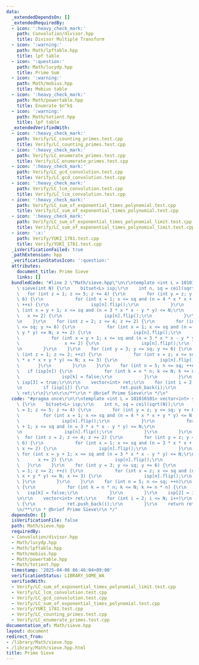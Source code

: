 ```yaml
---
data:
  _extendedDependsOn: []
  _extendedRequiredBy:
  - icon: ':heavy_check_mark:'
    path: Convolution/divisor.hpp
    title: Divisor Multiple Transform
  - icon: ':warning:'
    path: Math/lpftable.hpp
    title: lpf table
  - icon: ':question:'
    path: Math/lucydp.hpp
    title: Prime Sum
  - icon: ':warning:'
    path: Math/mobius.hpp
    title: Mobius table
  - icon: ':heavy_check_mark:'
    path: Math/powertable.hpp
    title: Enumrate $n^k$
  - icon: ':warning:'
    path: Math/totient.hpp
    title: lpf table
  _extendedVerifiedWith:
  - icon: ':heavy_check_mark:'
    path: Verify/LC_counting_primes.test.cpp
    title: Verify/LC_counting_primes.test.cpp
  - icon: ':heavy_check_mark:'
    path: Verify/LC_enumerate_primes.test.cpp
    title: Verify/LC_enumerate_primes.test.cpp
  - icon: ':heavy_check_mark:'
    path: Verify/LC_gcd_convolution.test.cpp
    title: Verify/LC_gcd_convolution.test.cpp
  - icon: ':heavy_check_mark:'
    path: Verify/LC_lcm_convolution.test.cpp
    title: Verify/LC_lcm_convolution.test.cpp
  - icon: ':heavy_check_mark:'
    path: Verify/LC_sum_of_exponential_times_polynomial.test.cpp
    title: Verify/LC_sum_of_exponential_times_polynomial.test.cpp
  - icon: ':heavy_check_mark:'
    path: Verify/LC_sum_of_exponential_times_polynomial_limit.test.cpp
    title: Verify/LC_sum_of_exponential_times_polynomial_limit.test.cpp
  - icon: ':x:'
    path: Verify/YUKI_1781.test.cpp
    title: Verify/YUKI_1781.test.cpp
  _isVerificationFailed: true
  _pathExtension: hpp
  _verificationStatusIcon: ':question:'
  attributes:
    document_title: Prime Sieve
    links: []
  bundledCode: "#line 2 \"Math/sieve.hpp\"\n\r\ntemplate <int L = 101010101> vector<int>\
    \ sieve(int N) {\r\n    bitset<L> isp;\r\n    int n, sq = ceil(sqrt(N));\r\n \
    \   for (int z = 1; z <= 5; z += 4) {\r\n        for (int y = z; y <= sq; y +=\
    \ 6) {\r\n            for (int x = 1; x <= sq and (n = 4 * x * x + y * y) <= N;\
    \ ++x) {\r\n                isp[n].flip();\r\n            }\r\n            for\
    \ (int x = y + 1; x <= sq and (n = 3 * x * x - y * y) <= N;\r\n              \
    \   x += 2) {\r\n                isp[n].flip();\r\n            }\r\n        }\r\
    \n    }\r\n    for (int z = 2; z <= 4; z += 2) {\r\n        for (int y = z; y\
    \ <= sq; y += 6) {\r\n            for (int x = 1; x <= sq and (n = 3 * x * x +\
    \ y * y) <= N; x += 2) {\r\n                isp[n].flip();\r\n            }\r\n\
    \            for (int x = y + 1; x <= sq and (n = 3 * x * x - y * y) <= N;\r\n\
    \                 x += 2) {\r\n                isp[n].flip();\r\n            }\r\
    \n        }\r\n    }\r\n    for (int y = 3; y <= sq; y += 6) {\r\n        for\
    \ (int z = 1; z <= 2; ++z) {\r\n            for (int x = z; x <= sq and (n = 4\
    \ * x * x + y * y) <= N; x += 3) {\r\n                isp[n].flip();\r\n     \
    \       }\r\n        }\r\n    }\r\n    for (int n = 5; n <= sq; ++n)\r\n     \
    \   if (isp[n]) {\r\n            for (int k = n * n; k <= N; k += n * n) {\r\n\
    \                isp[k] = false;\r\n            }\r\n        }\r\n    isp[2] =\
    \ isp[3] = true;\r\n\r\n    vector<int> ret;\r\n    for (int i = 2; i <= N; i++)\r\
    \n        if (isp[i]) {\r\n            ret.push_back(i);\r\n        }\r\n    return\
    \ ret;\r\n}\r\n\r\n/**\r\n * @brief Prime Sieve\r\n */\n"
  code: "#pragma once\r\n\r\ntemplate <int L = 101010101> vector<int> sieve(int N)\
    \ {\r\n    bitset<L> isp;\r\n    int n, sq = ceil(sqrt(N));\r\n    for (int z\
    \ = 1; z <= 5; z += 4) {\r\n        for (int y = z; y <= sq; y += 6) {\r\n   \
    \         for (int x = 1; x <= sq and (n = 4 * x * x + y * y) <= N; ++x) {\r\n\
    \                isp[n].flip();\r\n            }\r\n            for (int x = y\
    \ + 1; x <= sq and (n = 3 * x * x - y * y) <= N;\r\n                 x += 2) {\r\
    \n                isp[n].flip();\r\n            }\r\n        }\r\n    }\r\n  \
    \  for (int z = 2; z <= 4; z += 2) {\r\n        for (int y = z; y <= sq; y +=\
    \ 6) {\r\n            for (int x = 1; x <= sq and (n = 3 * x * x + y * y) <= N;\
    \ x += 2) {\r\n                isp[n].flip();\r\n            }\r\n           \
    \ for (int x = y + 1; x <= sq and (n = 3 * x * x - y * y) <= N;\r\n          \
    \       x += 2) {\r\n                isp[n].flip();\r\n            }\r\n     \
    \   }\r\n    }\r\n    for (int y = 3; y <= sq; y += 6) {\r\n        for (int z\
    \ = 1; z <= 2; ++z) {\r\n            for (int x = z; x <= sq and (n = 4 * x *\
    \ x + y * y) <= N; x += 3) {\r\n                isp[n].flip();\r\n           \
    \ }\r\n        }\r\n    }\r\n    for (int n = 5; n <= sq; ++n)\r\n        if (isp[n])\
    \ {\r\n            for (int k = n * n; k <= N; k += n * n) {\r\n             \
    \   isp[k] = false;\r\n            }\r\n        }\r\n    isp[2] = isp[3] = true;\r\
    \n\r\n    vector<int> ret;\r\n    for (int i = 2; i <= N; i++)\r\n        if (isp[i])\
    \ {\r\n            ret.push_back(i);\r\n        }\r\n    return ret;\r\n}\r\n\r\
    \n/**\r\n * @brief Prime Sieve\r\n */"
  dependsOn: []
  isVerificationFile: false
  path: Math/sieve.hpp
  requiredBy:
  - Convolution/divisor.hpp
  - Math/lucydp.hpp
  - Math/lpftable.hpp
  - Math/mobius.hpp
  - Math/powertable.hpp
  - Math/totient.hpp
  timestamp: '2025-04-06 06:46:04+09:00'
  verificationStatus: LIBRARY_SOME_WA
  verifiedWith:
  - Verify/LC_sum_of_exponential_times_polynomial_limit.test.cpp
  - Verify/LC_lcm_convolution.test.cpp
  - Verify/LC_gcd_convolution.test.cpp
  - Verify/LC_sum_of_exponential_times_polynomial.test.cpp
  - Verify/YUKI_1781.test.cpp
  - Verify/LC_counting_primes.test.cpp
  - Verify/LC_enumerate_primes.test.cpp
documentation_of: Math/sieve.hpp
layout: document
redirect_from:
- /library/Math/sieve.hpp
- /library/Math/sieve.hpp.html
title: Prime Sieve
---
```

